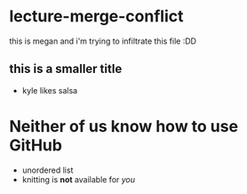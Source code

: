 # lecture-merge-conflict

this is megan and i'm trying to infiltrate this file :DD

## this is a smaller title
* kyle likes salsa

# Neither of us know how to use GitHub
* unordered list
* knitting is **not** available for _you_
